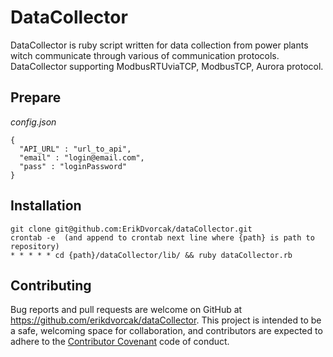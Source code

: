 # DataCollector

DataCollector is ruby script written for data collection from power plants witch communicate through various of communication protocols. DataCollector supporting ModbusRTUviaTCP, ModbusTCP, Aurora protocol.

## Prepare

_config.json_ 
```
{
  "API_URL" : "url_to_api",
  "email" : "login@email.com",
  "pass" : "loginPassword"
}
```

## Installation


```
git clone git@github.com:ErikDvorcak/dataCollector.git
crontab -e  (and append to crontab next line where {path} is path to repository)
* * * * * cd {path}/dataCollector/lib/ && ruby dataCollector.rb
```

## Contributing

Bug reports and pull requests are welcome on GitHub at https://github.com/erikdvorcak/dataCollector. This project is intended to be a safe, welcoming space for collaboration, and contributors are expected to adhere to the [Contributor Covenant](http://contributor-covenant.org) code of conduct.

